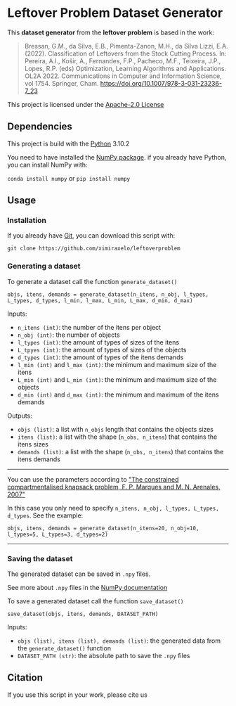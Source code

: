 # Leftover Problem Dataset Generator

This **dataset generator** from the **leftover problem** is based in the work: 

> Bressan, G.M., da Silva, E.B., Pimenta-Zanon, M.H., da Silva Lizzi, E.A. (2022). Classification of Leftovers from the Stock Cutting Process. In: Pereira, A.I., Košir, A., Fernandes, F.P., Pacheco, M.F., Teixeira, J.P., Lopes, R.P. (eds) Optimization, Learning Algorithms and Applications. OL2A 2022. Communications in Computer and Information Science, vol 1754. Springer, Cham. https://doi.org/10.1007/978-3-031-23236-7_23

This project is licensed under the [Apache-2.0 License](https://www.apache.org/licenses/LICENSE-2.0)

## Dependencies

This project is build with the [Python](https://www.python.org/) 3.10.2

You need to have installed the [NumPy package](https://numpy.org/doc/stable/index.html). if you already have Python, you can install NumPy with:

```conda install numpy``` or ```pip install numpy```

## Usage

### Installation

If you already have [Git](https://git-scm.com/), you can download this script with:

```git clone https://github.com/ximiraxelo/leftoverproblem```

### Generating a dataset

To generate a dataset call the function `generate_dataset()`

```
objs, itens, demands = generate_dataset(n_itens, n_obj, l_types, L_types, d_types, l_min, l_max, L_min, L_max, d_min, d_max)
```

Inputs:

* `n_itens (int)`: the number of the itens per object
* `n_obj (int)`: the number of objects
* `l_types (int)`: the amount of types of sizes of the itens
* `L_tpyes (int)`: the amount of types of sizes of the objects
* `d_types (int)`: the amount of types of the itens demands
* `l_min (int)` and `l_max (int)`: the minimum and maximum size of the itens
* `L_min (int)` and `L_min (int)`: the minimum and maximum size of the objects
* `d_min (int)` and `d_max (int)`: the minimum and maximum of the itens demands

Outputs:

* `objs (list)`: a list with `n_objs` length that contains the objects sizes
* `itens (list)`: a list with the shape (`n_obs, n_itens`) that contains the itens sizes
* `demands (list)`: a list with the shape (`n_obs, n_itens`) that contains the itens demands

---
You can use the parameters according to ["The constrained compartmentalised knapsack problem, F. P. Marques and M. N. Arenales, 2007"](https://doi.org/10.1016/j.cor.2005.08.011)

In this case you only need to specify `n_itens, n_obj, l_types, L_types, d_types`. See the example:

```
objs, itens, demands = generate_dataset(n_itens=20, n_obj=10, l_types=5, L_types=3, d_types=2)
```
---

### Saving the dataset

The generated dataset can be saved in `.npy` files.

See more about `.npy` files in the [NumPy documentation](https://numpy.org/doc/stable/reference/generated/numpy.lib.format.html#module-numpy.lib.format)

To save a generated dataset call the function `save_dataset()`

```
save_dataset(objs, itens, demands, DATASET_PATH)
```

Inputs:

* `objs (list), itens (list), demands (list)`: the generated data from the `generate_dataset()` function
* `DATASET_PATH (str)`: the absolute path to save the `.npy` files

## Citation

If you use this script in your work, please cite us